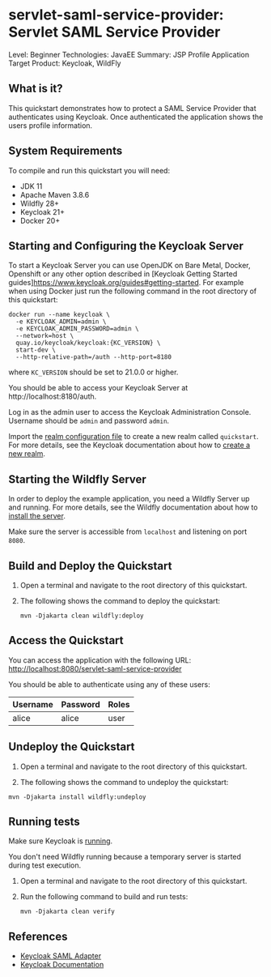 servlet-saml-service-provider: Servlet SAML Service Provider
=============================================================

Level: Beginner
Technologies: JavaEE
Summary: JSP Profile Application
Target Product: <span>Keycloak</span>, <span>WildFly</span>

What is it?
-----------

This quickstart demonstrates how to protect a SAML Service Provider that authenticates using <span>Keycloak</span>. 
Once authenticated the application shows the users profile information.

System Requirements
-------------------

To compile and run this quickstart you will need:

* JDK 11
* Apache Maven 3.8.6
* Wildfly 28+
* Keycloak 21+
* Docker 20+

Starting and Configuring the Keycloak Server
-------------------

To start a Keycloak Server you can use OpenJDK on Bare Metal, Docker, Openshift or any other option described in [Keycloak Getting Started guides]https://www.keycloak.org/guides#getting-started. For example when using Docker just run the following command in the root directory of this quickstart:

```shell
docker run --name keycloak \
  -e KEYCLOAK_ADMIN=admin \
  -e KEYCLOAK_ADMIN_PASSWORD=admin \
  --network=host \
  quay.io/keycloak/keycloak:{KC_VERSION} \
  start-dev \
  --http-relative-path=/auth --http-port=8180
```

where `KC_VERSION` should be set to 21.0.0 or higher.

You should be able to access your Keycloak Server at http://localhost:8180/auth.

Log in as the admin user to access the Keycloak Administration Console. Username should be `admin` and password `admin`.

Import the [realm configuration file](config/realm-import.json) to create a new realm called `quickstart`.
For more details, see the Keycloak documentation about how to [create a new realm](https://www.keycloak.org/docs/latest/server_admin/index.html#_create-realm).

Starting the Wildfly Server
-------------------

In order to deploy the example application, you need a Wildfly Server up and running. For more details, see the Wildfly documentation about how to [install the server](https://docs.wildfly.org/).

Make sure the server is accessible from `localhost` and listening on port `8080`.

Build and Deploy the Quickstart
-------------------------------

1. Open a terminal and navigate to the root directory of this quickstart.

2. The following shows the command to deploy the quickstart:

   ````
   mvn -Djakarta clean wildfly:deploy
   ````

Access the Quickstart
----------------------

You can access the application with the following URL: <http://localhost:8080/servlet-saml-service-provider>

You should be able to authenticate using any of these users:

| Username | Password | Roles              |
|----------|----------|--------------------|
| alice    | alice    | user               |

Undeploy the Quickstart
--------------------

1. Open a terminal and navigate to the root directory of this quickstart.

2. The following shows the command to undeploy the quickstart:

````
mvn -Djakarta install wildfly:undeploy
````

Running tests
--------------------

Make sure Keycloak is [running](#starting-and-configuring-the-keycloak-server).

You don't need Wildfly running because a temporary server is started during test execution.

1. Open a terminal and navigate to the root directory of this quickstart.

2. Run the following command to build and run tests:

   ````
   mvn -Djakarta clean verify
   ````

References
--------------------

* [Keycloak SAML Adapter](https://www.keycloak.org/docs/latest/securing_apps/#_saml_jboss_adapter)
* [Keycloak Documentation](https://www.keycloak.org/documentation)
